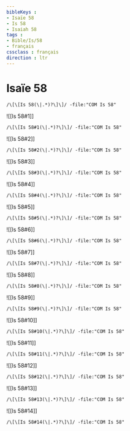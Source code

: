 ```yaml
---
bibleKeys : 
- Isaïe 58
- Is 58
- Isaiah 58
tags : 
- Bible/Is/58
- français
cssclass : français
direction : ltr
---
```


# Isaïe 58

```query
/\[\[Is 58(\|.*)?\]\]/ -file:"COM Is 58"
```



![[Is 58#1]]

```query
/\[\[Is 58#1(\|.*)?\]\]/ -file:"COM Is 58"
```

![[Is 58#2]]

```query
/\[\[Is 58#2(\|.*)?\]\]/ -file:"COM Is 58"
```

![[Is 58#3]]

```query
/\[\[Is 58#3(\|.*)?\]\]/ -file:"COM Is 58"
```

![[Is 58#4]]

```query
/\[\[Is 58#4(\|.*)?\]\]/ -file:"COM Is 58"
```

![[Is 58#5]]

```query
/\[\[Is 58#5(\|.*)?\]\]/ -file:"COM Is 58"
```

![[Is 58#6]]

```query
/\[\[Is 58#6(\|.*)?\]\]/ -file:"COM Is 58"
```

![[Is 58#7]]

```query
/\[\[Is 58#7(\|.*)?\]\]/ -file:"COM Is 58"
```

![[Is 58#8]]

```query
/\[\[Is 58#8(\|.*)?\]\]/ -file:"COM Is 58"
```

![[Is 58#9]]

```query
/\[\[Is 58#9(\|.*)?\]\]/ -file:"COM Is 58"
```

![[Is 58#10]]

```query
/\[\[Is 58#10(\|.*)?\]\]/ -file:"COM Is 58"
```

![[Is 58#11]]

```query
/\[\[Is 58#11(\|.*)?\]\]/ -file:"COM Is 58"
```

![[Is 58#12]]

```query
/\[\[Is 58#12(\|.*)?\]\]/ -file:"COM Is 58"
```

![[Is 58#13]]

```query
/\[\[Is 58#13(\|.*)?\]\]/ -file:"COM Is 58"
```

![[Is 58#14]]

```query
/\[\[Is 58#14(\|.*)?\]\]/ -file:"COM Is 58"
```

